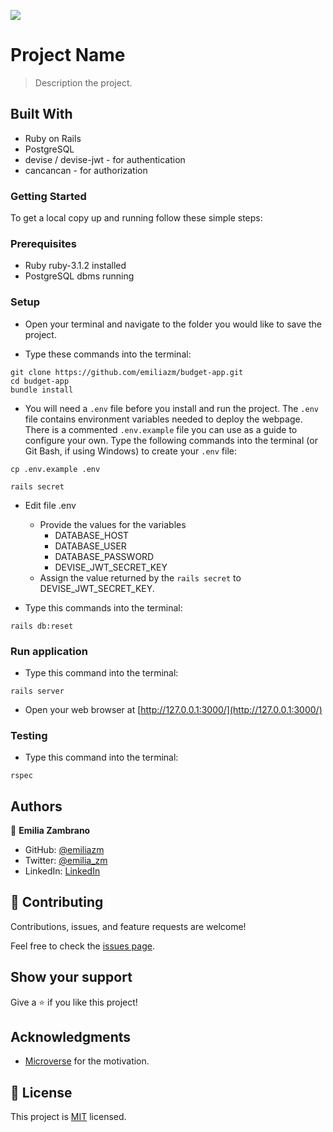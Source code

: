 ![](https://img.shields.io/badge/Microverse-blueviolet)

# Project Name

> Description the project.

## Built With

- Ruby on Rails
- PostgreSQL
- devise / devise-jwt - for authentication
- cancancan - for authorization

### Getting Started

To get a local copy up and running follow these simple steps:

### Prerequisites

- Ruby ruby-3.1.2 installed
- PostgreSQL dbms running

### Setup

- Open your terminal and navigate to the folder you would like to save the project.

- Type these commands into the terminal:

```
git clone https://github.com/emiliazm/budget-app.git
cd budget-app
bundle install
```

- You will need a `.env` file before you install and run the project. The `.env` file contains environment variables needed to deploy the webpage. There is a commented `.env.example` file you can use as a guide to configure your own. Type the following commands into the terminal (or Git Bash, if using Windows) to create your `.env` file:

```
cp .env.example .env

rails secret
```

- Edit file .env

  - Provide the values for the variables
    - DATABASE_HOST
    - DATABASE_USER
    - DATABASE_PASSWORD
    - DEVISE_JWT_SECRET_KEY
  - Assign the value returned by the `rails secret` to DEVISE_JWT_SECRET_KEY.

- Type this commands into the terminal:

```
rails db:reset
```

### Run application

- Type this command into the terminal:

```
rails server
```

- Open your web browser at [http://127.0.0.1:3000/](http://127.0.0.1:3000/)

### Testing

- Type this command into the terminal:

```
rspec
```

## Authors

👤 **Emilia Zambrano**

- GitHub: [@emiliazm](https://github.com/emiliazm)
- Twitter: [@emilia_zm](https://twitter.com/emilia_zm)
- LinkedIn: [LinkedIn](https://www.linkedin.com/in/emiliazm/)

## 🤝 Contributing

Contributions, issues, and feature requests are welcome!

Feel free to check the [issues page](../../issues/).

## Show your support

Give a ⭐️ if you like this project!

## Acknowledgments

- [Microverse](https://www.microverse.org/) for the motivation.

## 📝 License

This project is [MIT](./MIT.md) licensed.
